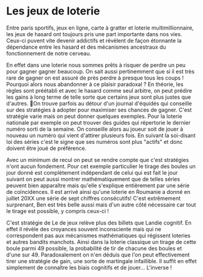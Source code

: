 # Les jeux de loterie

Entre paris sportifs, jeux en ligne, carte à gratter et loterie multimillionnaire, les jeux de hasard ont toujours pris une part importante dans nos vies. Ceux-ci puvent vite devenir addictifs et révèlent de façon étonnante la dépendance entre les hasard et des mécanismes ancestraux du fonctionnement de notre cerveau.

En effet dans une loterie nous sommes prêts à risquer de perdre un peu pour gagner gagner beaucoup. On sait aussi pertinemment que si il est très rare de gagner on est assuré de près perdre à presque tous les coups ! Pourquoi alors nous abandonner à ce plaisir paradoxal ? En théorie, les règles sont préétabli et avec le hasard comme seul arbitre, on peut prédire les gains à long terme de telle sorte que certains jeux sont plus justes que d'autres. On trouve parfois au détour d'un journal d'équidés qui conseille sur des stratégies à adopter pour maximiser ses chances de gagner. C'est stratégie varie mais on peut donner quelques exemples. Pour la loterie nationale par exemple on peut trouver des guides qui répertorie le dernier numéro sorti de la semaine. On conseille alors au joueur soit de jouer à nouveau un numéro qui vient d'attirer  plusieurs fois. En suivant la soi-disant loi des séries c'est le signe que ses numéros sont plus "actifs" et donc doivent être joué de préférence.

Avec un minimum de recul on peut se rendre compte que c'est stratégies n'ont aucun fondement. Pour cet exemple particulier le tirage des boules un jour donné est complètement indépendant de celui qui est fait le jour suivant on peut aussi montrer mathématiquement que de telles séries peuvent bien apparaître mais qu'elle s'explique entièrement par une série de coïncidences. Il est arrivé ainsi qu'une loterie en Roumanie a donné en juillet 20XX une série de sept chiffres consécutifs! C'est extrêmement surprenant, Ben est très belle aussi mais d'un autre côté nécessaire car tout le tirage est possible, y compris ceux-ci !

C'est stratégie de Le de jeux relève plus des billets que Landie cognitif. En effet il révèle des croyances souvent inconsciente mais qui ne correspondent pas aux mécanismes mathématiques qui régissent loteries et autres bandits manchots. Ainsi dans la loterie classique un tirage de cette boule parmi 49 possible, la probabilité de tir de chacune des boules et d'une sur 49. Paradoxalement on n'en déduis que l'on peut effectivement tirer une stratégie de gain, une sorte de martingale infaillible. Il suffit en effet simplement de connaître les biais cognitifs et de jouer… L'inverse !
